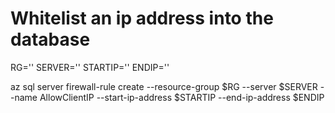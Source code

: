 # Whitelist an ip address into the database

RG=''
SERVER=''
STARTIP=''
ENDIP=''

az sql server firewall-rule create --resource-group $RG --server $SERVER --name AllowClientIP --start-ip-address $STARTIP --end-ip-address $ENDIP
